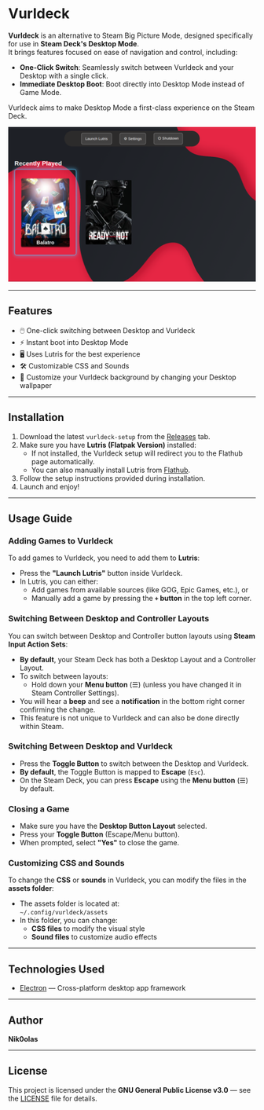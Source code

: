 # Vurldeck

**Vurldeck** is an alternative to Steam Big Picture Mode, designed specifically for use in **Steam Deck's Desktop Mode**.  
It brings features focused on ease of navigation and control, including:

- **One-Click Switch**: Seamlessly switch between Vurldeck and your Desktop with a single click.
- **Immediate Desktop Boot**: Boot directly into Desktop Mode instead of Game Mode.

Vurldeck aims to make Desktop Mode a first-class experience on the Steam Deck.

![Vurldeck Screenshot](https://github.com/Nik0olas/vurldeck/blob/0d815d8bd933e16d8f6fa81f2e615471c51a1429/screenshot/1.png)

---

## Features
- 🖱️ One-click switching between Desktop and Vurldeck
- ⚡ Instant boot into Desktop Mode
- 🖥️ Uses Lutris for the best experience
- 🛠️ Customizable CSS and Sounds
- 🌺 Customize your Vurldeck background by changing your Desktop wallpaper

---

## Installation

1. Download the latest `vurldeck-setup` from the [Releases](https://github.com/Nik0olas/vurldeck/releases) tab.
2. Make sure you have **Lutris (Flatpak Version)** installed:
   - If not installed, the Vurldeck setup will redirect you to the Flathub page automatically.
   - You can also manually install Lutris from [Flathub](https://flathub.org/apps/net.lutris.Lutris).
3. Follow the setup instructions provided during installation.
4. Launch and enjoy!

---

## Usage Guide

### Adding Games to Vurldeck
To add games to Vurldeck, you need to add them to **Lutris**:
- Press the **"Launch Lutris"** button inside Vurldeck.
- In Lutris, you can either:
  - Add games from available sources (like GOG, Epic Games, etc.), or
  - Manually add a game by pressing the **`+` button** in the top left corner.

### Switching Between Desktop and Controller Layouts
You can switch between Desktop and Controller button layouts using **Steam Input Action Sets**:
- **By default**, your Steam Deck has both a Desktop Layout and a Controller Layout.
- To switch between layouts:
  - Hold down your **Menu button** (☰) (unless you have changed it in Steam Controller Settings).
- You will hear a **beep** and see a **notification** in the bottom right corner confirming the change.
- This feature is not unique to Vurldeck and can also be done directly within Steam.

### Switching Between Desktop and Vurldeck
- Press the **Toggle Button** to switch between the Desktop and Vurldeck.
- **By default**, the Toggle Button is mapped to **Escape** (`Esc`).
- On the Steam Deck, you can press **Escape** using the **Menu button** (☰) by default.

### Closing a Game
- Make sure you have the **Desktop Button Layout** selected.
- Press your **Toggle Button** (Escape/Menu button).
- When prompted, select **"Yes"** to close the game.

### Customizing CSS and Sounds
To change the **CSS** or **sounds** in Vurldeck, you can modify the files in the **assets folder**:
- The assets folder is located at:  
  `~/.config/vurldeck/assets`
- In this folder, you can change:
  - **CSS files** to modify the visual style
  - **Sound files** to customize audio effects

---

## Technologies Used
- [Electron](https://www.electronjs.org/) — Cross-platform desktop app framework

---

## Author
**Nik0olas**

---

## License
This project is licensed under the **GNU General Public License v3.0** — see the [LICENSE](LICENSE) file for details.
